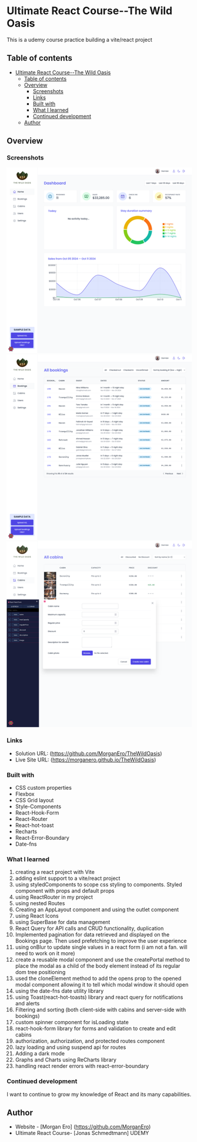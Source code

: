 # Ultimate React Course--The Wild Oasis

This is a udemy course practice building a vite/react project

## Table of contents

- [Ultimate React Course--The Wild Oasis](#ultimate-react-course--the-wild-oasis)
  - [Table of contents](#table-of-contents)
  - [Overview](#overview)
    - [Screenshots](#screenshots)
    - [Links](#links)
    - [Built with](#built-with)
    - [What I learned](#what-i-learned)
    - [Continued development](#continued-development)
  - [Author](#author)

## Overview

### Screenshots

![Dashboard](/public/dashboard.png)
![Bookings Page](/public/bookings.png)
![Cabins Page](/public/cabins-newCabinModal.png)

### Links

- Solution URL: (https://github.com/MorganEro/TheWildOasis)
- Live Site URL: (https://morganero.github.io/TheWildOasis)

### Built with

- CSS custom properties
- Flexbox
- CSS Grid layout
- Style-Components
- React-Hook-Form
- React-Router
- React-hot-toast
- Recharts
- React-Error-Boundary
- Date-fns

### What I learned

1. creating a react project with Vite
2. adding eslint support to a vite/react project
3. using styledComponents to scope css styling to components. Styled component with props and default props
4. using ReactRouter in my project
5. using nested Routes
6. Creating an AppLayout component and using the outlet component
7. using React Icons
8. using SuperBase for data management
9. React Query for API calls and CRUD functionality, duplication
10. Implemented pagination for data retrieved and displayed on the Bookings page. Then used prefetching to improve the user experience
11. using onBlur to update single values in a react form (i am not a fan. will need to work on it more)
12. create a reusable modal component and use the createPortal method to place the modal as a child of the body element instead of its regular dom tree positioning
13. used the cloneElement method to add the opens prop to the opened modal component allowing it to tell which modal window it should open
14. using the date-fns date utility library
15. using Toast(react-hot-toasts) library and react query for notifications and alerts
16. Filtering and sorting (both client-side with cabins and server-side with bookings)
17. custom spinner component for isLoading state
18. react-hook-form library for forms and validation to create and edit cabins
19. authorization, authorization, and protected routes component
20. lazy loading and using suspend api for routes
21. Adding a dark mode
22. Graphs and Charts using ReCharts library
23. handling react render errors with react-error-boundary

### Continued development

I want to continue to grow my knowledge of React and its many capabilities.

## Author

- Website - [Morgan Ero] (https://github.com/MorganEro)
- Ultimate React Course- [Jonas Schmedtmann] UDEMY
